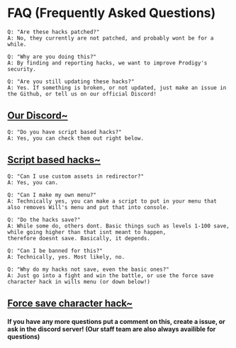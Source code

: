 # FAQ (Frequently Asked Questions)
~~~~~~~~~~~~~~~~~~~~~~~~~~~~~~~~~~~~~~~~~~~~~~~~~~~~~~~~~~~~~~~~~~~~~~~~~~~
Q: "Are these hacks patched?"
A: No, they currently are not patched, and probably wont be for a while.
~~~~~~~~~~~~~~~~~~~~~~~~~~~~~~~~~~~~~~~~~~~~~~~~~~~~~~~~~~~~~~~~~~~~~~~~~~~
~~~~~~~~~~~~~~~~~~~~~~~~~~~~~~~~~~~~~~~~~~~~~~~~~~~~~~~~~~~~~~~~~~~~~~~~~~~
Q: "Why are you doing this?"
A: By finding and reporting hacks, we want to improve Prodigy's security.
~~~~~~~~~~~~~~~~~~~~~~~~~~~~~~~~~~~~~~~~~~~~~~~~~~~~~~~~~~~~~~~~~~~~~~~~~~~
~~~~~~~~~~~~~~~~~~~~~~~~~~~~~~~~~~~~~~~~~~~~~~~~~~~~~~~~~~~~~~~~~~~~~~~~~~~
Q: "Are you still updating these hacks?"
A: Yes. If something is broken, or not updated, just make an issue in the Github, or tell us on our official Discord!
~~~~~~~~~~~~~~~~~~~~~~~~~~~~~~~~~~~~~~~~~~~~~~~~~~~~~~~~~~~~~~~~~~~~~~~~~~~
## [Our Discord~](https://discord.gg/XQDfbfq)
~~~~~~~~~~~~~~~~~~~~~~~~~~~~~~~~~~~~~~~~~~~~~~~~~~~~~~~~~~~~~~~~~~~~~~~~~~~
Q: "Do you have script based hacks?"
A: Yes, you can check them out right below.
~~~~~~~~~~~~~~~~~~~~~~~~~~~~~~~~~~~~~~~~~~~~~~~~~~~~~~~~~~~~~~~~~~~~~~~~~~~
## [Script based hacks~](https://github.com/Prodigy-Hacking/ProdigyMathGameHacking/tree/master/hacks/Script-Based%20Hacks)
~~~~~~~~~~~~~~~~~~~~~~~~~~~~~~~~~~~~~~~~~~~~~~~~~~~~~~~~~~~~~~~~~~~~~~~~~~~
Q: "Can I use custom assets in redirector?"
A: Yes, you can.
~~~~~~~~~~~~~~~~~~~~~~~~~~~~~~~~~~~~~~~~~~~~~~~~~~~~~~~~~~~~~~~~~~~~~~~~~~~
~~~~~~~~~~~~~~~~~~~~~~~~~~~~~~~~~~~~~~~~~~~~~~~~~~~~~~~~~~~~~~~~~~~~~~~~~~~
Q: "Can I make my own menu?"
A: Technically yes, you can make a script to put in your menu that also removes Will's menu and put that into console.
~~~~~~~~~~~~~~~~~~~~~~~~~~~~~~~~~~~~~~~~~~~~~~~~~~~~~~~~~~~~~~~~~~~~~~~~~~~
~~~~~~~~~~~~~~~~~~~~~~~~~~~~~~~~~~~~~~~~~~~~~~~~~~~~~~~~~~~~~~~~~~~~~~~~~~~
Q: "Do the hacks save?"
A: While some do, others dont. Basic things such as levels 1-100 save, while going higher than that isnt meant to happen,
therefore doesnt save. Basically, it depends.
~~~~~~~~~~~~~~~~~~~~~~~~~~~~~~~~~~~~~~~~~~~~~~~~~~~~~~~~~~~~~~~~~~~~~~~~~~~
~~~~~~~~~~~~~~~~~~~~~~~~~~~~~~~~~~~~~~~~~~~~~~~~~~~~~~~~~~~~~~~~~~~~~~~~~~~
Q: "Can I be banned for this?"
A: Technically, yes. Most likely, no.
~~~~~~~~~~~~~~~~~~~~~~~~~~~~~~~~~~~~~~~~~~~~~~~~~~~~~~~~~~~~~~~~~~~~~~~~~~~
~~~~~~~~~~~~~~~~~~~~~~~~~~~~~~~~~~~~~~~~~~~~~~~~~~~~~~~~~~~~~~~~~~~~~~~~~~~
Q: "Why do my hacks not save, even the basic ones?"
A: Just go into a fight and win the battle, or use the force save character hack in wills menu (or down below!)
~~~~~~~~~~~~~~~~~~~~~~~~~~~~~~~~~~~~~~~~~~~~~~~~~~~~~~~~~~~~~~~~~~~~~~~~~~~
## [Force save character hack~](https://github.com/ProdigyHacking/ProdigyMathGameHacking/blob/master/hacks/Misc/ForceSaveCharacter.js)
#### If you have any more questions put a comment on this, create a issue, or ask in the discord server! (Our staff team are also always availible for questions)
